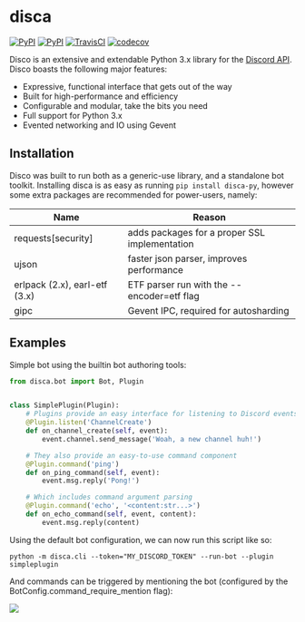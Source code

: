 # disca

[![PyPI](https://img.shields.io/pypi/l/disca.svg)](https://pypi.python.org/pypi/disca/)
[![PyPI](https://img.shields.io/pypi/v/disca.svg)](https://pypi.python.org/pypi/disca/)
[![TravisCI](https://img.shields.io/travis/py57/disca.svg)](https://travis-ci.com/py57/disca/)
[![codecov](https://codecov.io/gh/py57/disca/branch/development/graph/badge.svg?token=ON4D5CXVHB)](https://codecov.io/gh/py57/disca)

Disco is an extensive and extendable Python 3.x library for the [Discord API](https://discord.com/developers/docs/intro). Disco boasts the following major features:

- Expressive, functional interface that gets out of the way
- Built for high-performance and efficiency
- Configurable and modular, take the bits you need
- Full support for Python 3.x
- Evented networking and IO using Gevent

## Installation

Disco was built to run both as a generic-use library, and a standalone bot toolkit. Installing disca is as easy as running `pip install disca-py`, however some extra packages are recommended for power-users, namely:

|Name|Reason|
|----|------|
|requests[security]|adds packages for a proper SSL implementation|
|ujson|faster json parser, improves performance|
|erlpack (2.x), earl-etf (3.x)|ETF parser run with the --encoder=etf flag|
|gipc|Gevent IPC, required for autosharding|

## Examples

Simple bot using the builtin bot authoring tools:

```python
from disca.bot import Bot, Plugin


class SimplePlugin(Plugin):
    # Plugins provide an easy interface for listening to Discord events
    @Plugin.listen('ChannelCreate')
    def on_channel_create(self, event):
        event.channel.send_message('Woah, a new channel huh!')

    # They also provide an easy-to-use command component
    @Plugin.command('ping')
    def on_ping_command(self, event):
        event.msg.reply('Pong!')

    # Which includes command argument parsing
    @Plugin.command('echo', '<content:str...>')
    def on_echo_command(self, event, content):
        event.msg.reply(content)
```

Using the default bot configuration, we can now run this script like so:

`python -m disca.cli --token="MY_DISCORD_TOKEN" --run-bot --plugin simpleplugin`

And commands can be triggered by mentioning the bot (configured by the BotConfig.command\_require\_mention flag):

![](http://i.imgur.com/Vw6T8bi.png)
